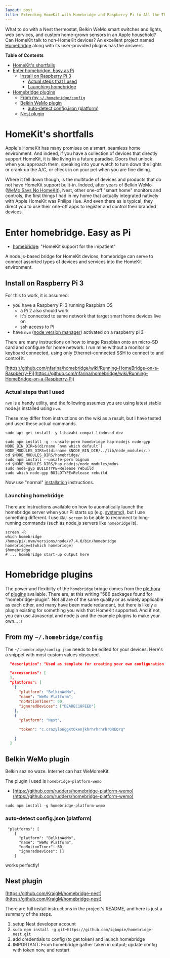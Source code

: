 ```yaml
---
layout: post
title: Extending HomeKit with Homebridge and Raspberry Pi to All the Things
---
```


What to do with a Nest thermostat, Belkin WeMo smart switches and lights, web services, and custom home-grown sensors in an Apple household? Can  HomeKit talk to non-HomeKit devices? An excellent project named [Homebridge](https://github.com/nfarina/homebridge) along with its user-provided plugins has the answers.


<!-- markdown-toc start - Don't edit this section. Run M-x markdown-toc-generate-toc again -->
**Table of Contents**

- [HomeKit's shortfalls](#homekits-shortfalls)
- [Enter homebridge. Easy as Pi](#enter-homebridge-easy-as-pi)
    - [Install on Raspberry Pi 3](#install-on-raspberry-pi-3)
        - [Actual steps that I used](#actual-steps-that-i-used)
        - [Launching homebridge](#launching-homebridge)
- [Homebridge plugins](#homebridge-plugins)
    - [From my `~/.homebridge/config`](#from-my-homebridgeconfig)
    - [Belkin WeMo plugin](#belkin-wemo-plugin)
        - [auto-detect config.json (platform)](#auto-detect-configjson-platform)
    - [Nest plugin](#nest-plugin)

<!-- markdown-toc end -->

# HomeKit's shortfalls

Apple's HomeKit has many promises on a smart, seamless home environment.  And indeed, if you have a collection of devices that directly support HomeKit, it is like living in a future paradise. Doors that unlock when you approach them, speaking into your watch to turn down the lights or crank up the A/C, or check in on your pet when you are fine dining.

Where it fell down though, is the multitude of devices and products that do not have HomeKit support built-in. Indeed, after years of Belkin WeMo ([WeMo Says No HomeKit](http://www.belkin.com/us/support-article?articleNum=187953)), Nest, other one-off "smart home" monitors and controls, the first things I had in my home that actually integrated natively with Apple HomeKit was Philips Hue. And even there as is typical, they direct you to use their one-off apps to register and control their branded devices.

# Enter homebridge. Easy as Pi

 - [homebridge](https://github.com/nfarina/homebridge): "HomeKit support for the impatient"

A node.js-based bridge for HomeKit devices, homebridge can serve to connect assorted types of devices and services into the HomeKit environment.


## Install on Raspberry Pi 3

For this to work, it is assumed:

- you have a Raspberry Pi 3 running Raspbian OS
  - a Pi 2 also should work
  - it's connected to same network that target smart home devices live on
  - ssh access to Pi
- have `nvm` ([node version manager](https://github.com/creationix/nvm)) activated on a raspberry pi 3

There are many instructions on how to image Raspbian onto an micro-SD card and configure for home network.  I run mine without a monitor or keyboard connected, using only Ethernet-connected SSH to connect to and control it.

[https://github.com/nfarina/homebridge/wiki/Running-HomeBridge-on-a-Raspberry-Pi](https://github.com/nfarina/homebridge/wiki/Running-HomeBridge-on-a-Raspberry-Pi)

### Actual steps that I used

`nvm` is a handy utility, and the following assumes you are using latest stable node.js installed using `nvm`.

These may differ from instructions on the wiki as a result, but I have tested and used these actual commands.

```
sudo apt-get install -y libavahi-compat-libdnssd-dev

sudo npm install -g --unsafe-perm homebridge hap-nodejs node-gyp
NODE_BIN_DIR=$(dirname `nvm which default`)
NODE_MODULES_DIRS=$(dirname $NODE_BIN_DIR/../lib/node_modules/.)
cd $NODE_MODULES_DIRS/homebridge/
sudo npm install --unsafe-perm bignum
cd $NODE_MODULES_DIRS/hap-nodejs/node_modules/mdns
sudo node-gyp BUILDTYPE=Release rebuild
sudo which node-gyp BUILDTYPE=Release rebuild
```

Now use "normal" [installation](https://github.com/nfarina/homebridge/blob/master/README.md#installation)  instructions.


### Launching homebridge

There are instructions available on how to auomatically launch the homebridge server when your Pi starts up (e.g. [systemd](https://github.com/nfarina/homebridge/wiki/Running-HomeBridge-on-a-Raspberry-Pi#running-homebridge-on-bootup-systemd)), but I use something different. I use `GNU screen` to be able to reconnect to long-running commands (such as node.js servers like `homebridge` is).

``` shell
screen -R
which homebridge
/home/pi/.nvm/versions/node/v7.4.0/bin/homebridge
homebridge=$(which homebridge)
$homebridge
# ... homebridge start-up output here
```

# Homebridge plugins


The power and flexibilty of the `homebridge` bridge comes from the [plethora](https://www.npmjs.com/search?q=plugin+for+homebridge) of [plugins](https://www.npmjs.com/search?q=homebridge-plugin) available.
There are, at this writing "586 packages found for "homebridge-plugin". Not all are of the same quality or as widely applicable as each other, and many have been made redundant, but there is likely a plugin existing for something you wish that HomeKit supported.  And if not, you can use Javascript and node.js and the example plugins to make your own... :)


## From my `~/.homebridge/config`

The  `~/.homebridge/config.json` needs to be edited for your devices. Here's a snippet with most custom values obscured.

``` json
  "description": "Used as template for creating your own configuration file.",

  "accessories": [
  ],
  "platforms": [
    {
      "platform": "BelkinWeMo",
      "name": "WeMo Platform",
      "noMotionTimer": 60,
      "ignoredDevices": ["DEADEC18FEED"]
    },
    {
      "platform": "Nest",

      "token": "c.crazylonggKtOkenjkhrhrhrhrhrQREQrq"

    }
  ]
```



## Belkin WeMo plugin

Belkin sez no waze. Internet can haz WeMomeKit.

The plugin I used is `homebridge-platform-wemo`

- [https://github.com/rudders/homebridge-platform-wemo](https://github.com/rudders/homebridge-platform-wemo)

```
sudo npm install -g homebridge-platform-wemo
```


### auto-detect config.json (platform)

```
 "platforms": [
    {
      "platform": "BelkinWeMo",
      "name": "WeMo Platform",
      "noMotionTimer": 60,
      "ignoredDevices": []
    }
```

works perfectly!



## Nest plugin

[https://github.com/KraigM/homebridge-nest](https://github.com/KraigM/homebridge-nest)

There are full install instructions in the project's README, and here is just a summary of the steps.

1. setup Nest developer account
2. `sudo npm install -g git+https://github.com/igbopie/homebridge-nest.git`
3. add credentials to config (to get token) and launch homebridge
4. IMPORTANT: From homebridge gather taken in output; update config with token now, and restart
